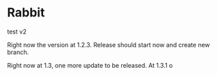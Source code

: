 # Rabbit
test v2

Right now the version at 1.2.3. Release should start now and create new branch.

Right now at 1.3, one more update to be released.
At 1.3.1 o
